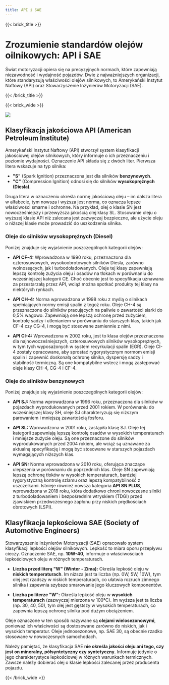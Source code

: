 ```yaml
---
title: API i SAE
---
```


{{< brick_title >}}

# Zrozumienie standardów olejów oilnikowych: API i SAE

Świat motoryzacji opiera się na precyzyjnych normach, które zapewniają
niezawodność i wydajność pojazdów. Dwie z najważniejszych organizacji, które
standaryzują właściwości olejów silnikowych, to Amerykański Instytut Naftowy
(API) oraz Stowarzyszenie Inżynierów Motoryzacji (SAE).

{{< /brick_title >}}

{{< brick_wide >}}

![](/engine.jpg)

## Klasyfikacja jakościowa API (American Petroleum Institute)

Amerykański Instytut Naftowy (API) stworzył system klasyfikacji jakościowej
olejów silnikowych, który informuje o ich przeznaczeniu i poziomie wydajności.
Oznaczenie API składa się z dwóch liter. Pierwsza litera wskazuje na typ
silnika:
* **"S"** (Spark Ignition) przeznaczona jest dla silników **benzynowych**.
* **"C"** (Compression Ignition) odnosi się do silników **wysokoprężnych
(Diesla)**.

Druga litera w oznaczeniu określa normę jakościową oleju – im dalsza litera w
alfabecie, tym nowsza i wyższa jest norma, co oznacza lepsze właściwości smarne
i ochronne. Na przykład, olej o klasie SN jest nowocześniejszy i przewyższa
jakością olej klasy SL. Stosowanie oleju o wyższej klasie API niż zalecana jest
zazwyczaj bezpieczne, ale użycie oleju o niższej klasie może prowadzić do
uszkodzenia silnika.

### Oleje do silników wysokoprężnych (Diesel)

Poniżej znajduje się wyjaśnienie poszczególnych kategorii olejów:

* **API CF-4:** Wprowadzona w 1990 roku, przeznaczona dla czterosuwowych,
wysokoobrotowych silników Diesla, zarówno wolnossących, jak i
turbodoładowanych. Oleje tej klasy zapewniają lepszą kontrolę zużycia oleju i
osadów na tłokach w porównaniu do wcześniejszej kategorii CE. Choć obecnie jest
to specyfikacja uznawana za przestarzałą przez API, wciąż można spotkać
produkty tej klasy na niektórych rynkach.

* **API CH-4:** Norma wprowadzona w 1998 roku z myślą o silnikach spełniających
normy emisji spalin z tegoż roku. Oleje CH-4 są przeznaczone do silników
pracujących na paliwie o zawartości siarki do 0,5% wagowo. Zapewniają one
lepszą ochronę przed zużyciem, kontrolę sadzy i utlenianiem w porównaniu do
starszych klas, takich jak CF-4 czy CG-4, i mogą być stosowane zamiennie z
nimi.

* **API CI-4:** Wprowadzona w 2002 roku, jest to klasa olejów przeznaczona dla
najnowocześniejszych, czterosuwowych silników wysokoprężnych, w tym tych
wyposażonych w system recyrkulacji spalin (EGR). Oleje CI-4 zostały opracowane,
aby sprostać rygorystycznym normom emisji spalin i zapewnić doskonałą ochronę
silnika, dyspersję sadzy i stabilność termiczną. Są one kompatybilne wstecz i
mogą zastępować oleje klasy CH-4, CG-4 i CF-4.

### Oleje do silników benzynowych

Poniżej znajduje się wyjaśnienie poszczególnych kategorii olejów:

* **API SJ:** Norma wprowadzona w 1996 roku, przeznaczona dla silników w
pojazdach wyprodukowanych przed 2001 rokiem. W porównaniu do wcześniejszej
klasy SH, oleje SJ charakteryzują się niższym parowaniem i mniejszą zawartością
fosforu.

* **API SL:** Wprowadzona w 2001 roku, zastąpiła klasę SJ. Oleje tej kategorii
zapewniają lepszą kontrolę osadów w wysokich temperaturach i mniejsze zużycie
oleju. Są one przeznaczone do silników wyprodukowanych przed 2004 rokiem, ale
wciąż są uznawane za aktualną specyfikację i mogą być stosowane w starszych
pojazdach wymagających niższych klas.

* **API SN:** Norma wprowadzona w 2010 roku, oferująca znaczące ulepszenia w
porównaniu do poprzednich klas. Oleje SN zapewniają lepszą ochronę tłoków w
wysokich temperaturach, bardziej rygorystyczną kontrolę szlamu oraz lepszą
kompatybilność z uszczelkami. Istnieje również nowsza kategoria **API SN
PLUS**, wprowadzona w 2018 roku, która dodatkowo chroni nowoczesne silniki z
turbodoładowaniem i bezpośrednim wtryskiem (TDGI) przed zjawiskiem
przedwczesnego zapłonu przy niskich prędkościach obrotowych (LSPI).

## Klasyfikacja lepkościowa SAE (Society of Automotive Engineers)

Stowarzyszenie Inżynierów Motoryzacji (SAE) opracowało system klasyfikacji
lepkości olejów silnikowych. Lepkość to miara oporu przepływu cieczy.
Oznaczenie SAE, np. **10W-40**, informuje o właściwościach lepkościowych oleju
w różnych temperaturach.

* **Liczba przed literą "W" (Winter - Zima):** Określa lepkość oleju w
**niskich temperaturach**. Im niższa jest ta liczba (np. 0W, 5W, 10W), tym olej
jest rzadszy w niskich temperaturach, co ułatwia rozruch zimnego silnika i
zapewnia szybsze smarowanie jego kluczowych komponentów.

* **Liczba po literze "W":** Określa lepkość oleju w **wysokich temperaturach**
(zazwyczaj mierzona w 100°C). Im wyższa jest ta liczba (np. 30, 40, 50), tym
olej jest gęstszy w wysokich temperaturach, co zapewnia lepszą ochronę silnika
pod dużym obciążeniem.

Oleje oznaczone w ten sposób nazywane są **olejami wielosezonowymi**, ponieważ
ich właściwości są dostosowane zarówno do niskich, jak i wysokich temperatur.
Oleje jednosezonowe, np. SAE 30, są obecnie rzadko stosowane w nowoczesnych
samochodach.

Należy pamiętać, że klasyfikacja SAE **nie określa jakości oleju ani tego, czy
jest on mineralny, półsyntetyczny czy syntetyczny**. Informuje jedynie o jego
charakterystyce lepkościowej w różnych warunkach termicznych. Zawsze należy
dobierać olej o klasie lepkości zalecanej przez producenta pojazdu.

{{< /brick_wide >}}
